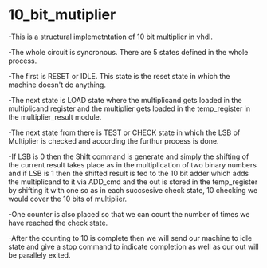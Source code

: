 # 10_bit_mutiplier
-This is a structural implemetntation of 10 bit multiplier in vhdl.

-The whole circuit is syncronous. There are 5 states defined in the whole process.

-The first is RESET or IDLE. This state is the reset state in which the machine doesn't do anything. 

-The next state is LOAD state where the multiplicand gets loaded in the multiplicand register and the multiplier gets loaded in the temp_register in the multiplier_result module.

-The next state from there is TEST or CHECK state in which the LSB of Multiplier is checked and according the furthur process is done. 

-If LSB is 0 then the Shift command is generate and simply the shifting of the current result takes place as in the multiplication of two binary numbers and if LSB is 1 then the shifted result is fed to the 10 bit adder which adds the multiplicand to it via ADD_cmd and the out is stored in the temp_register by shifting it with one so as in each succsesive check state, 10 checking we would cover the 10 bits of multiplier.

-One counter is also placed so that we can count the number of times we have reached the check state.

-After the counting to 10 is complete then we will send our machine to idle state and give a stop command to indicate completion as well as our out will be parallely exited. 
